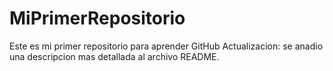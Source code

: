 # MiPrimerRepositorio
Este es mi primer repositorio para aprender GitHub
Actualizacion: se anadio una descripcion mas detallada al archivo README.
